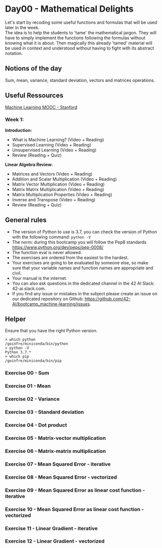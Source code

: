 # Day00 - Mathematical Delights

Let's start by recoding some useful functions and formulas that will be used later in the week.  
The idea is to help the students to 'tame' the mathematical jargon. They will have to simply implement the functions following the formulas without knowing what it is about. Then magically this already 'tamed' material will be used in context and understood without having to fight with its abstract notation.

## Notions of the day

Sum, mean, variance, standard deviation, vectors and matrices operations.

## Useful Ressources  
  
[Machine Learning MOOC - Stanford](https://www.coursera.org/learn/machine-learning/home/week/1)  

### Week 1: 

**Introduction:**

* What is Machine Learning? (Video + Reading)
* Supervised Learning (Video + Reading)
* Unsupervised Learning (Video + Reading)
* Review (Reading + Quiz)
    
**Linear Algebra Review:**

* Matrices and Vectors (Video + Reading)
* Addition and Scalar Multiplication (Video + Reading)
* Matrix Vector Multiplication (Video + Reading)
* Matrix Matrix Multiplication (Video + Reading)
* Matrix Multiplication Properties (Video + Reading)
* Inverse and Transpose (Video + Reading)
* Review (Reading + Quiz)


## General rules

* The version of Python to use is 3.7, you can check the version of Python with the following command: `python -V`
* The norm: during this bootcamp you will follow the Pep8 standards https://www.python.org/dev/peps/pep-0008/
* The function eval is never allowed.
* The exercises are ordered from the easiest to the hardest.
* Your exercises are going to be evaluated by someone else, so make sure that your variable names and function names are appropriate and civil. 
* Your manual is the internet.
* You can also ask questions in the dedicated channel in the 42 AI Slack: 42-ai.slack.com.
* If you find any issue or mistakes in the subject please create an issue on our dedicated repository on Github:  https://github.com/42-AI/bootcamp_machine-learning/issues.

## Helper

Ensure that you have the right Python version.

```
> which python
/goinfre/miniconda/bin/python
> python -V
Python 3.7.*
> which pip
/goinfre/miniconda/bin/pip
```

### Exercise 00 - Sum

### Exercise 01 - Mean

### Exercise 02 - Variance

### Exercise 03 - Standard deviation

### Exercise 04 - Dot product

### Exercise 05 - Matrix-vector multiplication 

### Exercise 06 - Matrix-matrix multiplication

### Exercise 07 - Mean Squared Error - iterative

### Exercise 08 - Mean Squared Error - vectorized

### Exercise 09 - Mean Squared Error as linear cost function - iterative

### Exercise 10 - Mean Squared Error as linear cost function - vectorized

### Exercise 11 - Linear Gradient - iterative

### Exercise 12 - Linear Gradient - vectorized
